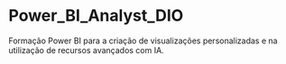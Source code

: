 # Power_BI_Analyst_DIO
Formação Power BI para a criação de visualizações personalizadas e na utilização de recursos avançados com IA.
